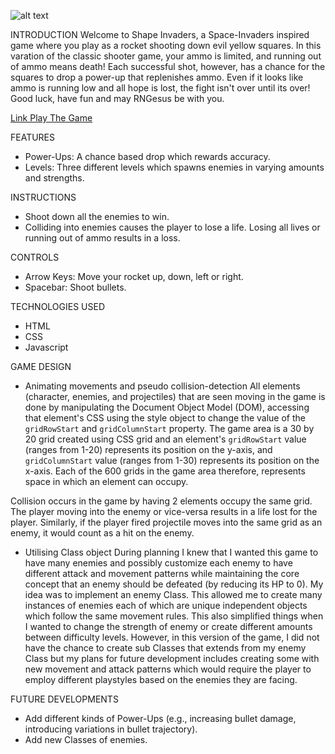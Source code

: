 ![alt text](image.png)

INTRODUCTION
Welcome to Shape Invaders, a Space-Invaders inspired game where you play as a rocket shooting
down evil yellow squares. In this varation of the classic shooter game, your ammo is limited, and running out of ammo means death! Each successful shot, however, has a chance for the squares to drop a power-up that replenishes ammo. Even if it looks like ammo is running low and all hope is lost, the fight isn't over until its over! Good luck, have fun and may RNGesus be with you.

[Link Play The Game](https://faris-wong.github.io/shape_invaders/)

FEATURES
- Power-Ups: A chance based drop which rewards accuracy.
- Levels: Three different levels which spawns enemies in varying amounts and strengths.

INSTRUCTIONS
- Shoot down all the enemies to win.
- Colliding into enemies causes the player to lose a life. Losing all lives or running out of ammo results in a loss.

CONTROLS
- Arrow Keys: Move your rocket up, down, left or right.
- Spacebar: Shoot bullets.

TECHNOLOGIES USED
- HTML 
- CSS 
- Javascript

GAME DESIGN
- Animating movements and pseudo collision-detection
All elements (character, enemies, and projectiles) that are seen moving in the game is done by manipulating the Document Object Model (DOM), accessing that element's CSS using the style object to change the value of the `gridRowStart` and `gridColumnStart` property. The game area is a 30 by 20 grid created using CSS grid and an element's `gridRowStart` value (ranges from 1-20) represents its position on the y-axis, and `gridColumnStart` value (ranges from 1-30) represents its position on the x-axis. Each of the 600 grids in the game area therefore, represents space in which an element can occupy.

Collision occurs in the game by having 2 elements occupy the same grid. The player moving into the enemy or vice-versa results in a life lost for the player. Similarly, if the player fired projectile moves into the same grid as an enemy, it would count as a hit on the enemy.

- Utilising Class object
During planning I knew that I wanted this game to have many enemies and possibly customize each enemy to have different attack and movement patterns while maintaining the core concept that an enemy should be defeated (by reducing its HP to 0). My idea was to implement an enemy Class. This allowed me to create many instances of enemies each of which are unique independent objects which follow the same movement rules. This also simplified things when I wanted to change the strength of enemy or create different amounts between difficulty levels. However, in this version of the game, I did not have the chance to create sub Classes that extends from my enemy Class but my plans for future development includes creating some with new movement and attack patterns which would require the player to employ different playstyles based on the enemies they are facing.

FUTURE DEVELOPMENTS
- Add different kinds of Power-Ups (e.g., increasing bullet damage, introducing variations in bullet trajectory).
- Add new Classes of enemies. 